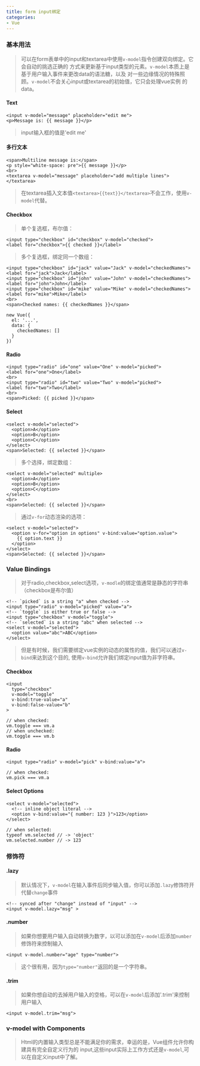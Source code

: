 ```yaml
---
title: form input绑定
categories:
- Vue
---
```

### 基本用法    
>可以在form表单中的input和textarea中使用`v-model`指令创建双向绑定。它会自动的挑选正确的
>方式来更新基于input类型的元素。`v-model`本质上是基于用户输入事件来更改data的语法糖，以及
>对一些边缘情况的特殊照顾。`v-model`不会关心input或textarea的初始值，它只会处理vue实例
>的data。

#### Text    

```
<input v-model="message" placeholder="edit me">
<p>Message is: {{ message }}</p>
```
>input输入框的值是'edit me'

#### 多行文本    

```
<span>Multiline message is:</span>
<p style="white-space: pre">{{ message }}</p>
<br>
<textarea v-model="message" placeholder="add multiple lines"></textarea>
```
>在textarea插入文本值`<textarea>{{text}}</textarea>`不会工作，使用`v-model`代替。

#### Checkbox     

>单个复选框，布尔值：

```
<input type="checkbox" id="checkbox" v-model="checked">
<label for="checkbox">{{ checked }}</label>
```
>多个复选框，绑定同一个数组：

```
<input type="checkbox" id="jack" value="Jack" v-model="checkedNames">
<label for="jack">Jack</label>
<input type="checkbox" id="john" value="John" v-model="checkedNames">
<label for="john">John</label>
<input type="checkbox" id="mike" value="Mike" v-model="checkedNames">
<label for="mike">Mike</label>
<br>
<span>Checked names: {{ checkedNames }}</span>

new Vue({
  el: '...',
  data: {
    checkedNames: []
  }
})
```

#### Radio    

```
<input type="radio" id="one" value="One" v-model="picked">
<label for="one">One</label>
<br>
<input type="radio" id="two" value="Two" v-model="picked">
<label for="two">Two</label>
<br>
<span>Picked: {{ picked }}</span>
```

#### Select    

```
<select v-model="selected">
  <option>A</option>
  <option>B</option>
  <option>C</option>
</select>
<span>Selected: {{ selected }}</span>
```
>多个选择，绑定数组：

```
<select v-model="selected" multiple>
  <option>A</option>
  <option>B</option>
  <option>C</option>
</select>
<br>
<span>Selected: {{ selected }}</span>
```
>通过`v-for`动态渲染的选项：

```
<select v-model="selected">
  <option v-for="option in options" v-bind:value="option.value">
    {{ option.text }}
  </option>
</select>
<span>Selected: {{ selected }}</span>
```

### Value Bindings    
>对于radio,checkbox,select选项，`v-modle`的绑定值通常是静态的字符串（checkbox是布尔值）

```
<!-- `picked` is a string "a" when checked -->
<input type="radio" v-model="picked" value="a">
<!-- `toggle` is either true or false -->
<input type="checkbox" v-model="toggle">
<!-- `selected` is a string "abc" when selected -->
<select v-model="selected">
  <option value="abc">ABC</option>
</select>
```
>但是有时候，我们需要绑定vue实例的动态的属性的值，我们可以通过`v-bind`来达到这个目的,
>使用`v-bind`允许我们绑定input值为非字符串。

#### Checkbox    

```
<input
  type="checkbox"
  v-model="toggle"
  v-bind:true-value="a"
  v-bind:false-value="b"
>

// when checked:
vm.toggle === vm.a
// when unchecked:
vm.toggle === vm.b
```

#### Radio    

```
<input type="radio" v-model="pick" v-bind:value="a">

// when checked:
vm.pick === vm.a
```

#### Select Options    

```
<select v-model="selected">
  <!-- inline object literal -->
  <option v-bind:value="{ number: 123 }">123</option>
</select>

// when selected:
typeof vm.selected // -> 'object'
vm.selected.number // -> 123
```

### 修饰符     

#### .lazy    
>默认情况下，`v-model`在输入事件后同步输入值，你可以添加`.lazy`修饰符开代替`change`事件

```
<!-- synced after "change" instead of "input" -->
<input v-model.lazy="msg" >
```

#### .number    
>如果你想要用户输入自动转换为数字，以可以添加在`v-model`后添加`number`修饰符来控制输入

```
<input v-model.number="age" type="number">
```
>这个很有用，因为`type="number"`返回的是一个字符串。

#### .trim    
>如果你想自动的去掉用户输入的空格，可以在`v-model`后添加'.trim'来控制用户输入

```
<input v-model.trim="msg">
```

### v-model with Components    
>Html的内置输入类型总是不能满足你的需求，幸运的是，Vue组件允许你构建具有完全自定义行为的
>input,这些input实际上工作方式还是`v-model`,可以在自定义input中了解。
